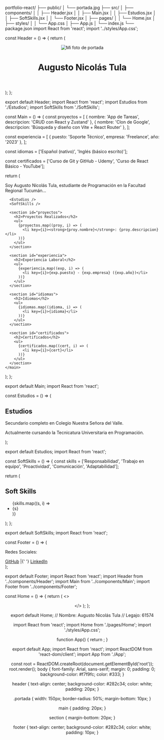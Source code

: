 portfolio-react/
├── public/
│   └── portada.jpg
├── src/
│   ├── components/
│   │   ├── Header.jsx
│   │   ├── Main.jsx
│   │   ├── Estudios.jsx
│   │   ├── SoftSkills.jsx
│   │   └── Footer.jsx
│   ├── pages/
│   │   └── Home.jsx
│   ├── styles/
│   │   └── App.css
│   ├── App.js
│   └── index.js
└── package.json
import React from 'react';
import '../styles/App.css';

const Header = () => {
  return (
    <header className="header">
      <img src="/portada.jpg" alt="Mi foto de portada" className="portada" />
      <h1>Augusto Nicolás Tula</h1>
    </header>
  );
};

export default Header;
import React from 'react';
import Estudios from './Estudios';
import SoftSkills from './SoftSkills';

const Main = () => {
  const proyectos = [
    { nombre: 'App de Tareas', descripcion: 'CRUD con React y Zustand' },
    { nombre: 'Clon de Google', descripcion: 'Búsqueda y diseño con Vite + React Router' },
  ];

  const experiencia = [
    { puesto: 'Soporte Técnico', empresa: 'Freelance', año: '2023' },
  ];

  const idiomas = ['Español (nativo)', 'Inglés (básico escrito)'];

  const certificados = ['Curso de Git y GitHub - Udemy', 'Curso de React Básico - YouTube'];

  return (
    <main>
      <div id="presentacion">
        <p>Soy Augusto Nicolás Tula, estudiante de Programación en la Facultad Regional Tucumán...</p>
      </div>

      <Estudios />
      <SoftSkills />

      <section id="proyectos">
        <h2>Proyectos Realizados</h2>
        <ul>
          {proyectos.map((proy, i) => (
            <li key={i}><strong>{proy.nombre}</strong>: {proy.descripcion}</li>
          ))}
        </ul>
      </section>

      <section id="experiencia">
        <h2>Experiencia Laboral</h2>
        <ul>
          {experiencia.map((exp, i) => (
            <li key={i}>{exp.puesto} - {exp.empresa} ({exp.año})</li>
          ))}
        </ul>
      </section>

      <section id="idiomas">
        <h2>Idiomas</h2>
        <ul>
          {idiomas.map((idioma, i) => (
            <li key={i}>{idioma}</li>
          ))}
        </ul>
      </section>

      <section id="certificados">
        <h2>Certificados</h2>
        <ul>
          {certificados.map((cert, i) => (
            <li key={i}>{cert}</li>
          ))}
        </ul>
      </section>
    </main>
  );
};

export default Main;
import React from 'react';

const Estudios = () => (
  <section id="estudios">
    <h2>Estudios</h2>
    <p>Secundario completo en Colegio Nuestra Señora del Valle.</p>
    <p>Actualmente cursando la Tecnicatura Universitaria en Programación.</p>
  </section>
);

export default Estudios;
import React from 'react';

const SoftSkills = () => {
  const skills = ['Responsabilidad', 'Trabajo en equipo', 'Proactividad', 'Comunicación', 'Adaptabilidad'];

  return (
    <section id="softskills">
      <h2>Soft Skills</h2>
      <ul>
        {skills.map((s, i) => <li key={i}>{s}</li>)}
      </ul>
    </section>
  );
};

export default SoftSkills;
import React from 'react';

const Footer = () => (
  <footer>
    <p>Redes Sociales:</p>
    <a href="https://github.com/totont27" target="_blank" rel="noopener noreferrer">GitHub</a> |{' '}
    <a href="https://www.linkedin.com/in/augusto-nicolas-tula-b32097286/" target="_blank" rel="noopener noreferrer">LinkedIn</a>
  </footer>
);

export default Footer;
import React from 'react';
import Header from '../components/Header';
import Main from '../components/Main';
import Footer from '../components/Footer';

const Home = () => {
  return (
    <>
      <Header />
      <Main />
      <Footer />
    </>
  );
};

export default Home;
// Nombre: Augusto Nicolás Tula
// Legajo: 61574

import React from 'react';
import Home from './pages/Home';
import './styles/App.css';

function App() {
  return <Home />;
}

export default App;
import React from 'react';
import ReactDOM from 'react-dom/client';
import App from './App';

const root = ReactDOM.createRoot(document.getElementById('root'));
root.render(<App />);
body {
  font-family: Arial, sans-serif;
  margin: 0;
  padding: 0;
  background-color: #f7f9fc;
  color: #333;
}

header {
  text-align: center;
  background-color: #282c34;
  color: white;
  padding: 20px;
}

.portada {
  width: 150px;
  border-radius: 50%;
  margin-bottom: 10px;
}

main {
  padding: 20px;
}

section {
  margin-bottom: 20px;
}

footer {
  text-align: center;
  background-color: #282c34;
  color: white;
  padding: 10px;
}
